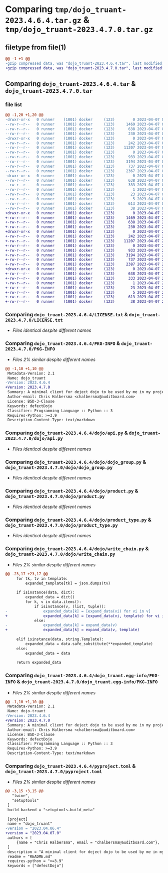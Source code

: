 # Comparing `tmp/dojo_truant-2023.4.6.4.tar.gz` & `tmp/dojo_truant-2023.4.7.0.tar.gz`

## filetype from file(1)

```diff
@@ -1 +1 @@
-gzip compressed data, was "dojo_truant-2023.4.6.4.tar", last modified: Fri Apr  7 05:35:40 2023, max compression
+gzip compressed data, was "dojo_truant-2023.4.7.0.tar", last modified: Fri Apr  7 20:00:40 2023, max compression
```

## Comparing `dojo_truant-2023.4.6.4.tar` & `dojo_truant-2023.4.7.0.tar`

### file list

```diff
@@ -1,20 +1,20 @@
-drwxr-xr-x   0 runner    (1001) docker     (123)        0 2023-04-07 05:35:40.879993 dojo_truant-2023.4.6.4/
--rw-r--r--   0 runner    (1001) docker     (123)     1469 2023-04-07 05:35:26.000000 dojo_truant-2023.4.6.4/LICENSE.txt
--rw-r--r--   0 runner    (1001) docker     (123)      638 2023-04-07 05:35:40.879993 dojo_truant-2023.4.6.4/PKG-INFO
--rw-r--r--   0 runner    (1001) docker     (123)      230 2023-04-07 05:35:26.000000 dojo_truant-2023.4.6.4/README.md
-drwxr-xr-x   0 runner    (1001) docker     (123)        0 2023-04-07 05:35:40.875993 dojo_truant-2023.4.6.4/dojo/
--rw-r--r--   0 runner    (1001) docker     (123)      242 2023-04-07 05:35:26.000000 dojo_truant-2023.4.6.4/dojo/__init__.py
--rw-r--r--   0 runner    (1001) docker     (123)    11207 2023-04-07 05:35:26.000000 dojo_truant-2023.4.6.4/dojo/api.py
--rw-r--r--   0 runner    (1001) docker     (123)        0 2023-04-07 05:35:26.000000 dojo_truant-2023.4.6.4/dojo/api_multi.py
--rw-r--r--   0 runner    (1001) docker     (123)      933 2023-04-07 05:35:26.000000 dojo_truant-2023.4.6.4/dojo/dojo_group.py
--rw-r--r--   0 runner    (1001) docker     (123)     3194 2023-04-07 05:35:26.000000 dojo_truant-2023.4.6.4/dojo/product.py
--rw-r--r--   0 runner    (1001) docker     (123)      737 2023-04-07 05:35:26.000000 dojo_truant-2023.4.6.4/dojo/product_type.py
--rw-r--r--   0 runner    (1001) docker     (123)     2367 2023-04-07 05:35:26.000000 dojo_truant-2023.4.6.4/dojo/write_chain.py
-drwxr-xr-x   0 runner    (1001) docker     (123)        0 2023-04-07 05:35:40.879993 dojo_truant-2023.4.6.4/dojo_truant.egg-info/
--rw-r--r--   0 runner    (1001) docker     (123)      638 2023-04-07 05:35:40.000000 dojo_truant-2023.4.6.4/dojo_truant.egg-info/PKG-INFO
--rw-r--r--   0 runner    (1001) docker     (123)      333 2023-04-07 05:35:40.000000 dojo_truant-2023.4.6.4/dojo_truant.egg-info/SOURCES.txt
--rw-r--r--   0 runner    (1001) docker     (123)        1 2023-04-07 05:35:40.000000 dojo_truant-2023.4.6.4/dojo_truant.egg-info/dependency_links.txt
--rw-r--r--   0 runner    (1001) docker     (123)       23 2023-04-07 05:35:40.000000 dojo_truant-2023.4.6.4/dojo_truant.egg-info/requires.txt
--rw-r--r--   0 runner    (1001) docker     (123)        5 2023-04-07 05:35:40.000000 dojo_truant-2023.4.6.4/dojo_truant.egg-info/top_level.txt
--rw-r--r--   0 runner    (1001) docker     (123)      613 2023-04-07 05:35:26.000000 dojo_truant-2023.4.6.4/pyproject.toml
--rw-r--r--   0 runner    (1001) docker     (123)       38 2023-04-07 05:35:40.879993 dojo_truant-2023.4.6.4/setup.cfg
+drwxr-xr-x   0 runner    (1001) docker     (123)        0 2023-04-07 20:00:40.759018 dojo_truant-2023.4.7.0/
+-rw-r--r--   0 runner    (1001) docker     (123)     1469 2023-04-07 20:00:25.000000 dojo_truant-2023.4.7.0/LICENSE.txt
+-rw-r--r--   0 runner    (1001) docker     (123)      638 2023-04-07 20:00:40.755018 dojo_truant-2023.4.7.0/PKG-INFO
+-rw-r--r--   0 runner    (1001) docker     (123)      230 2023-04-07 20:00:25.000000 dojo_truant-2023.4.7.0/README.md
+drwxr-xr-x   0 runner    (1001) docker     (123)        0 2023-04-07 20:00:40.755018 dojo_truant-2023.4.7.0/dojo/
+-rw-r--r--   0 runner    (1001) docker     (123)      242 2023-04-07 20:00:25.000000 dojo_truant-2023.4.7.0/dojo/__init__.py
+-rw-r--r--   0 runner    (1001) docker     (123)    11207 2023-04-07 20:00:25.000000 dojo_truant-2023.4.7.0/dojo/api.py
+-rw-r--r--   0 runner    (1001) docker     (123)        0 2023-04-07 20:00:25.000000 dojo_truant-2023.4.7.0/dojo/api_multi.py
+-rw-r--r--   0 runner    (1001) docker     (123)      933 2023-04-07 20:00:25.000000 dojo_truant-2023.4.7.0/dojo/dojo_group.py
+-rw-r--r--   0 runner    (1001) docker     (123)     3194 2023-04-07 20:00:25.000000 dojo_truant-2023.4.7.0/dojo/product.py
+-rw-r--r--   0 runner    (1001) docker     (123)      737 2023-04-07 20:00:25.000000 dojo_truant-2023.4.7.0/dojo/product_type.py
+-rw-r--r--   0 runner    (1001) docker     (123)     2387 2023-04-07 20:00:25.000000 dojo_truant-2023.4.7.0/dojo/write_chain.py
+drwxr-xr-x   0 runner    (1001) docker     (123)        0 2023-04-07 20:00:40.755018 dojo_truant-2023.4.7.0/dojo_truant.egg-info/
+-rw-r--r--   0 runner    (1001) docker     (123)      638 2023-04-07 20:00:40.000000 dojo_truant-2023.4.7.0/dojo_truant.egg-info/PKG-INFO
+-rw-r--r--   0 runner    (1001) docker     (123)      333 2023-04-07 20:00:40.000000 dojo_truant-2023.4.7.0/dojo_truant.egg-info/SOURCES.txt
+-rw-r--r--   0 runner    (1001) docker     (123)        1 2023-04-07 20:00:40.000000 dojo_truant-2023.4.7.0/dojo_truant.egg-info/dependency_links.txt
+-rw-r--r--   0 runner    (1001) docker     (123)       23 2023-04-07 20:00:40.000000 dojo_truant-2023.4.7.0/dojo_truant.egg-info/requires.txt
+-rw-r--r--   0 runner    (1001) docker     (123)        5 2023-04-07 20:00:40.000000 dojo_truant-2023.4.7.0/dojo_truant.egg-info/top_level.txt
+-rw-r--r--   0 runner    (1001) docker     (123)      613 2023-04-07 20:00:25.000000 dojo_truant-2023.4.7.0/pyproject.toml
+-rw-r--r--   0 runner    (1001) docker     (123)       38 2023-04-07 20:00:40.759018 dojo_truant-2023.4.7.0/setup.cfg
```

### Comparing `dojo_truant-2023.4.6.4/LICENSE.txt` & `dojo_truant-2023.4.7.0/LICENSE.txt`

 * *Files identical despite different names*

### Comparing `dojo_truant-2023.4.6.4/PKG-INFO` & `dojo_truant-2023.4.7.0/PKG-INFO`

 * *Files 2% similar despite different names*

```diff
@@ -1,10 +1,10 @@
 Metadata-Version: 2.1
 Name: dojo_truant
-Version: 2023.4.6.4
+Version: 2023.4.7.0
 Summary: A minimal client for deject dojo to be used by me in my projects. Some functionality may be absent.
 Author-email: Chris Halbersma <chalbersma@auditboard.com>
 License: BSD-3-Clause
 Keywords: defectDojo
 Classifier: Programming Language :: Python :: 3
 Requires-Python: >=3.9
 Description-Content-Type: text/markdown
```

### Comparing `dojo_truant-2023.4.6.4/dojo/api.py` & `dojo_truant-2023.4.7.0/dojo/api.py`

 * *Files identical despite different names*

### Comparing `dojo_truant-2023.4.6.4/dojo/dojo_group.py` & `dojo_truant-2023.4.7.0/dojo/dojo_group.py`

 * *Files identical despite different names*

### Comparing `dojo_truant-2023.4.6.4/dojo/product.py` & `dojo_truant-2023.4.7.0/dojo/product.py`

 * *Files identical despite different names*

### Comparing `dojo_truant-2023.4.6.4/dojo/product_type.py` & `dojo_truant-2023.4.7.0/dojo/product_type.py`

 * *Files identical despite different names*

### Comparing `dojo_truant-2023.4.6.4/dojo/write_chain.py` & `dojo_truant-2023.4.7.0/dojo/write_chain.py`

 * *Files 2% similar despite different names*

```diff
@@ -23,17 +23,17 @@
     for tk, tv in template:
         expanded_template[tk] = json.dumps(tv)
 
     if isinstance(data, dict):
         expanded_data = dict()
         for k, v in data.items():
             if isinstance(v, (list, tuple)):
-                expanded_data[k] = [expand_data(vi) for vi in v]
+                expanded_data[k] = [expand_data(vi, template) for vi in v]
             else:
-                expanded_data[k] = expand_data(v)
+                expanded_data[k] = expand_data(v, template)
 
     elif isinstance(data, string.Template):
         expanded_data = data.safe_substitute(**expanded_template)
     else:
         expanded_data = data
 
     return expanded_data
```

### Comparing `dojo_truant-2023.4.6.4/dojo_truant.egg-info/PKG-INFO` & `dojo_truant-2023.4.7.0/dojo_truant.egg-info/PKG-INFO`

 * *Files 2% similar despite different names*

```diff
@@ -1,10 +1,10 @@
 Metadata-Version: 2.1
 Name: dojo-truant
-Version: 2023.4.6.4
+Version: 2023.4.7.0
 Summary: A minimal client for deject dojo to be used by me in my projects. Some functionality may be absent.
 Author-email: Chris Halbersma <chalbersma@auditboard.com>
 License: BSD-3-Clause
 Keywords: defectDojo
 Classifier: Programming Language :: Python :: 3
 Requires-Python: >=3.9
 Description-Content-Type: text/markdown
```

### Comparing `dojo_truant-2023.4.6.4/pyproject.toml` & `dojo_truant-2023.4.7.0/pyproject.toml`

 * *Files 2% similar despite different names*

```diff
@@ -3,15 +3,15 @@
   "twine",
   "setuptools"
 ]
 build-backend = "setuptools.build_meta"
 
 [project]
 name = "dojo_truant"
-version = "2023.04.06.4"
+version = "2023.04.07.0"
 authors = [
     {name = "Chris Halbersma", email = "chalbersma@auditboard.com"},
 ]
 description = "A minimal client for deject dojo to be used by me in my projects. Some functionality may be absent."
 readme = "README.md"
 requires-python = ">=3.9"
 keywords = ["defectDojo"]
```

